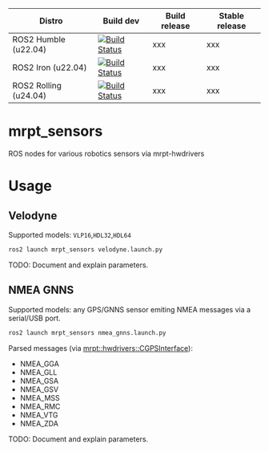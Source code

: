 | Distro | Build dev | Build release | Stable release |
| --- | --- | --- | --- |
| ROS2 Humble (u22.04) | [![Build Status](https://build.ros2.org/job/Hdev__mrpt_sensors__ubuntu_jammy_amd64/badge/icon)](https://build.ros2.org/job/Hdev__mrpt_sensors__ubuntu_jammy_amd64/) |  xxx | xxx |
| ROS2 Iron (u22.04) | [![Build Status](https://build.ros2.org/job/Idev__mrpt_sensors__ubuntu_jammy_amd64/badge/icon)](https://build.ros2.org/job/Idev__mrpt_sensors__ubuntu_jammy_amd64/) |  xxx | xxx |
| ROS2 Rolling (u24.04) | [![Build Status](https://build.ros2.org/job/Rdev__mrpt_sensors__ubuntu_jammy_amd64/badge/icon)](https://build.ros2.org/job/Rdev__mrpt_sensors__ubuntu_jammy_amd64/) |  xxx | xxx |

# mrpt_sensors
ROS nodes for various robotics sensors via mrpt-hwdrivers

# Usage

## Velodyne
Supported models: `VLP16`,`HDL32`,`HDL64`

```bash
ros2 launch mrpt_sensors velodyne.launch.py
```

TODO: Document and explain parameters.

## NMEA GNNS
Supported models: any GPS/GNNS sensor emiting NMEA messages via a serial/USB port.

```bash
ros2 launch mrpt_sensors nmea_gnns.launch.py
```

Parsed messages (via [mrpt::hwdrivers::CGPSInterface](https://docs.mrpt.org/reference/latest/class_mrpt_hwdrivers_CGPSInterface.html)):
- NMEA_GGA
- NMEA_GLL
- NMEA_GSA
- NMEA_GSV
- NMEA_MSS
- NMEA_RMC
- NMEA_VTG
- NMEA_ZDA

TODO: Document and explain parameters.

